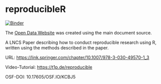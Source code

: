 # reproducibleR
[![Binder](https://mybinder.org/badge_logo.svg)](https://mybinder.org/v2/gh/Sumidu/reproducibleR/master?urlpath=rstudio)

The [Open Data Website](https://sumidu.github.io/reproducibleR/) was created using the main document source. 

A LNCS Paper describing how to conduct reproducible research using R, written using the methods described in the paper.

URL: https://link.springer.com/chapter/10.1007/978-3-030-49570-1_3

Video-Tutorial: https://t1p.de/reproducible

OSF-DOI: 10.17605/OSF.IO/KCBJ5
